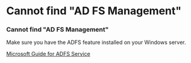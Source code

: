 # Cannot find "AD FS Management"

### Cannot find "AD FS Management"

Make sure you have the ADFS feature installed on your Windows server.

[Microsoft Guide for ADFS Service](https://learn.microsoft.com/en-us/windows-server/identity/ad-fs/deployment/install-the-ad-fs-role-service)